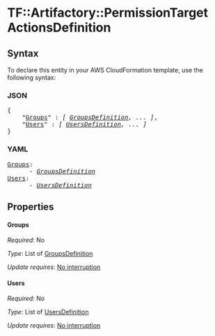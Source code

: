 # TF::Artifactory::PermissionTarget ActionsDefinition

## Syntax

To declare this entity in your AWS CloudFormation template, use the following syntax:

### JSON

<pre>
{
    "<a href="#groups" title="Groups">Groups</a>" : <i>[ <a href="groupsdefinition.md">GroupsDefinition</a>, ... ]</i>,
    "<a href="#users" title="Users">Users</a>" : <i>[ <a href="usersdefinition.md">UsersDefinition</a>, ... ]</i>
}
</pre>

### YAML

<pre>
<a href="#groups" title="Groups">Groups</a>: <i>
      - <a href="groupsdefinition.md">GroupsDefinition</a></i>
<a href="#users" title="Users">Users</a>: <i>
      - <a href="usersdefinition.md">UsersDefinition</a></i>
</pre>

## Properties

#### Groups

_Required_: No

_Type_: List of <a href="groupsdefinition.md">GroupsDefinition</a>

_Update requires_: [No interruption](https://docs.aws.amazon.com/AWSCloudFormation/latest/UserGuide/using-cfn-updating-stacks-update-behaviors.html#update-no-interrupt)

#### Users

_Required_: No

_Type_: List of <a href="usersdefinition.md">UsersDefinition</a>

_Update requires_: [No interruption](https://docs.aws.amazon.com/AWSCloudFormation/latest/UserGuide/using-cfn-updating-stacks-update-behaviors.html#update-no-interrupt)

